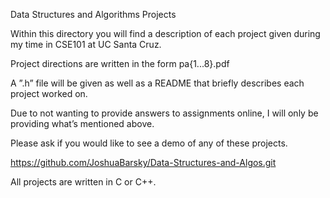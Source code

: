 Data Structures and Algorithms Projects

Within this directory you will find a description of each project given during my time in CSE101 at UC Santa Cruz.

Project directions are written in the form pa{1...8}.pdf

A ”.h” file will be given as well as a README that briefly describes each project worked on. 

Due to not wanting to provide answers to assignments online, I will only be providing what’s mentioned above. 

Please ask if you would like to see a demo of any of these projects.



https://github.com/JoshuaBarsky/Data-Structures-and-Algos.git



All projects are written in C or C++.
